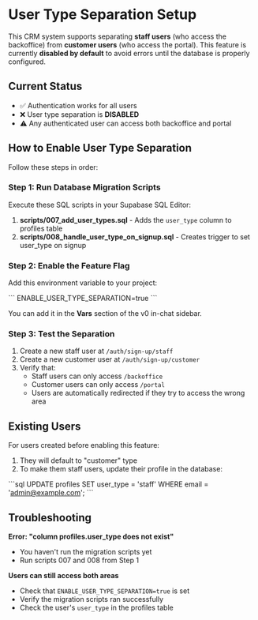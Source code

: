 # User Type Separation Setup

This CRM system supports separating **staff users** (who access the backoffice) from **customer users** (who access the portal). This feature is currently **disabled by default** to avoid errors until the database is properly configured.

## Current Status

- ✅ Authentication works for all users
- ❌ User type separation is **DISABLED**
- ⚠️ Any authenticated user can access both backoffice and portal

## How to Enable User Type Separation

Follow these steps in order:

### Step 1: Run Database Migration Scripts

Execute these SQL scripts in your Supabase SQL Editor:

1. **scripts/007_add_user_types.sql** - Adds the `user_type` column to profiles table
2. **scripts/008_handle_user_type_on_signup.sql** - Creates trigger to set user_type on signup

### Step 2: Enable the Feature Flag

Add this environment variable to your project:

\`\`\`
ENABLE_USER_TYPE_SEPARATION=true
\`\`\`

You can add it in the **Vars** section of the v0 in-chat sidebar.

### Step 3: Test the Separation

1. Create a new staff user at `/auth/sign-up/staff`
2. Create a new customer user at `/auth/sign-up/customer`
3. Verify that:
   - Staff users can only access `/backoffice`
   - Customer users can only access `/portal`
   - Users are automatically redirected if they try to access the wrong area

## Existing Users

For users created before enabling this feature:

1. They will default to "customer" type
2. To make them staff users, update their profile in the database:

\`\`\`sql
UPDATE profiles 
SET user_type = 'staff' 
WHERE email = 'admin@example.com';
\`\`\`

## Troubleshooting

**Error: "column profiles.user_type does not exist"**
- You haven't run the migration scripts yet
- Run scripts 007 and 008 from Step 1

**Users can still access both areas**
- Check that `ENABLE_USER_TYPE_SEPARATION=true` is set
- Verify the migration scripts ran successfully
- Check the user's `user_type` in the profiles table
